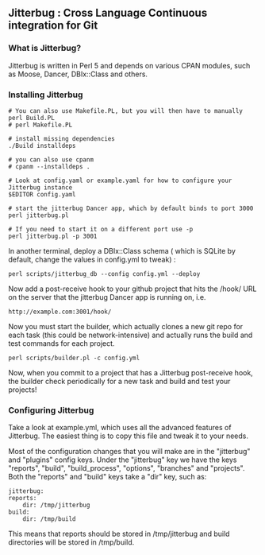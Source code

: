 ## Jitterbug : Cross Language Continuous integration for Git


### What is Jitterbug?

Jitterbug is written in Perl 5 and depends on various CPAN modules, such
as Moose, Dancer, DBIx::Class and others.

### Installing Jitterbug

    # You can also use Makefile.PL, but you will then have to manually 
    perl Build.PL
    # perl Makefile.PL

    # install missing dependencies
    ./Build installdeps

    # you can also use cpanm
    # cpanm --installdeps .

    # Look at config.yaml or example.yaml for how to configure your Jitterbug instance
    $EDITOR config.yaml

    # start the jitterbug Dancer app, which by default binds to port 3000
    perl jitterbug.pl

    # If you need to start it on a different port use -p
    perl jitterbug.pl -p 3001

In another terminal, deploy a DBIx::Class schema ( which is SQLite by default, 
change the values in config.yml to tweak) :

    perl scripts/jitterbug_db --config config.yml --deploy

Now add a post-receive hook to your github project that hits the /hook/ URL
on the server that the jitterbug Dancer app is running on, i.e.

    http://example.com:3001/hook/

Now you must start the builder, which actually clones a new git repo for
each task (this could be network-intensive) and actually runs the build
and test commands for each project.

    perl scripts/builder.pl -c config.yml

Now, when you commit to a project that has a Jitterbug post-receive hook,
the builder check periodically for a new task and build and test your
projects!

### Configuring Jitterbug

Take a look at example.yml, which uses all the advanced features of Jitterbug.
The easiest thing is to copy this file and tweak it to your needs.

Most of the configuration changes that you will make are in the "jitterbug" and
"plugins" config keys. Under the "jitterbug" key we have the keys "reports",
"build", "build_process", "options", "branches" and "projects". Both the
"reports" and "build" keys take a "dir" key, such as:

    jitterbug:
    reports:
        dir: /tmp/jitterbug
    build:
        dir: /tmp/build

This means that reports should be stored in /tmp/jitterbug and build directories will be stored
in /tmp/build.


